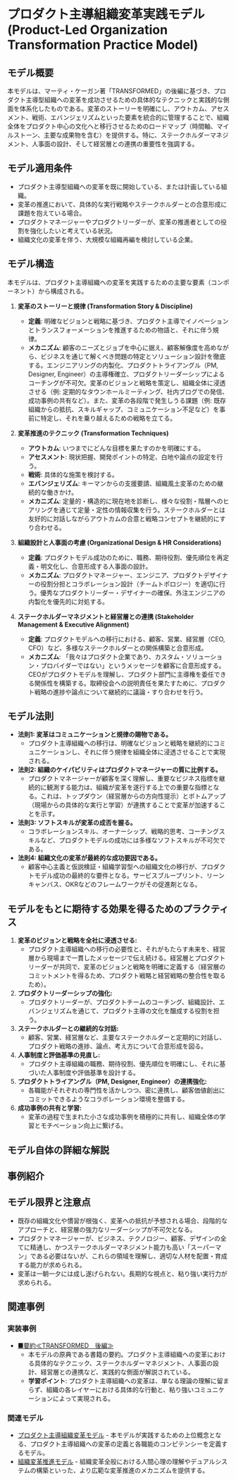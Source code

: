 # プロダクト主導組織変革実践モデル (Product-Led Organization Transformation Practice Model)

## モデル概要
本モデルは、マーティ・ケーガン著「TRANSFORMED」の後編に基づき、プロダクト主導型組織への変革を成功させるための具体的なテクニックと実践的な側面を体系化したものである。変革のストーリーを明確にし、アウトカム、アセスメント、戦術、エバンジェリズムといった要素を統合的に管理することで、組織全体をプロダクト中心の文化へと移行させるためのロードマップ（時間軸、マイルストーン、主要な成果物を含む）を提供する。特に、ステークホルダーマネジメント、人事面の設計、そして経営層との連携の重要性を強調する。

## モデル適用条件
- プロダクト主導型組織への変革を既に開始している、または計画している組織。
- 変革の推進において、具体的な実行戦略やステークホルダーとの合意形成に課題を抱えている場合。
- プロダクトマネージャーやプロダクトリーダーが、変革の推進者としての役割を強化したいと考えている状況。
- 組織文化の変革を伴う、大規模な組織再編を検討している企業。

## モデル構造
本モデルは、プロダクト主導組織への変革を実践するための主要な要素（コンポーネント）から構成される。

1.  **変革のストーリーと規律 (Transformation Story & Discipline)**
    -   **定義**: 明確なビジョンと戦略に基づき、プロダクト主導でイノベーションとトランスフォーメーションを推進するための物語と、それに伴う規律。
    -   **メカニズム**: 顧客のニーズとジョブを中心に据え、顧客解像度を高めながら、ビジネスを通じて解くべき問題の特定とソリューション設計を徹底する。エンジニアリングの内製化、プロダクトトライアングル（PM, Designer, Engineer）の主導権確立、プロダクトリーダーシップによるコーチングが不可欠。変革のビジョンと戦略を策定し、組織全体に浸透させる（例: 定期的なタウンホールミーティング、社内ブログでの発信、成功事例の共有など）。また、変革の各段階で発生しうる課題（例: 既存組織からの抵抗、スキルギャップ、コミュニケーション不足など）を事前に特定し、それを乗り越えるための戦略を立てる。

2.  **変革推進のテクニック (Transformation Techniques)**
    -   **アウトカム**: いつまでにどんな目標を果たすのかを明確にする。
    -   **アセスメント**: 現状把握、開発ポイントの特定、白地や論点の設定を行う。
    -   **戦術**: 具体的な施策を検討する。
    -   **エバンジェリズム**: キーマンからの支援要請、組織風土変革のための継続的な働きかけ。
    -   **メカニズム**: 定量的・構造的に現在地を診断し、様々な役割・階層へのヒアリングを通じて定量・定性の情報収集を行う。ステークホルダーとは友好的に対話しながらアウトカムの合意と戦略コンセプトを継続的にすり合わせる。

3.  **組織設計と人事面の考慮 (Organizational Design & HR Considerations)**
    -   **定義**: プロダクトモデル成功のために、職務、期待役割、優先順位を再定義・明文化し、合意形成する人事面の設計。
    -   **メカニズム**: プロダクトマネージャー、エンジニア、プロダクトデザイナーの役割分担とコラボレーション設計（チームトポロジー）を適切に行う。優秀なプロダクトリーダー・デザイナーの確保、外注エンジニアの内製化を優先的に対処する。

4.  **ステークホルダーマネジメントと経営層との連携 (Stakeholder Management & Executive Alignment)**
    -   **定義**: プロダクトモデルへの移行における、顧客、営業、経営層（CEO, CFO）など、多様なステークホルダーとの関係構築と合意形成。
    -   **メカニズム**: 「我々はプロダクト企業であり、カスタム・ソリューション・プロバイダーではない」というメッセージを顧客に合意形成する。CEOがプロダクトモデルを理解し、プロダクト部門に主導権を委任できる関係性を構築する。取締役会への説明責任を果たすために、プロダクト戦略の進捗や論点について継続的に議論・すり合わせを行う。

## モデル法則
- **法則1: 変革はコミュニケーションと規律の賜物である。**
  -   プロダクト主導組織への移行は、明確なビジョンと戦略を継続的にコミュニケーションし、それに伴う規律を組織全体に浸透させることで実現される。
- **法則2: 組織のケイパビリティはプロダクトマネージャーの質に比例する。**
  -   プロダクトマネージャーが顧客を深く理解し、重要なビジネス指標を継続的に観測する能力は、組織が変革を遂行する上での重要な指標となる。これは、トップダウン（経営層からの方向性提示）とボトムアップ（現場からの具体的な実行と学習）が連携することで変革が加速することを示す。
- **法則3: ソフトスキルが変革の成否を握る。**
  -   コラボレーションスキル、オーナーシップ、戦略的思考、コーチングスキルなど、プロダクトモデルの成功には多様なソフトスキルが不可欠である。
- **法則4: 組織文化の変革が最終的な成功要因である。**
  -   顧客中心主義と仮説検証・組織学習型への組織文化の移行が、プロダクトモデル成功の最終的な要件となる。サービスブループリント、リーンキャンバス、OKRなどのフレームワークがその促進剤となる。

## モデルをもとに期待する効果を得るためのプラクティス
1.  **変革のビジョンと戦略を全社に浸透させる:**
    -   プロダクト主導組織への移行の必要性と、それがもたらす未来を、経営層から現場まで一貫したメッセージで伝え続ける。経営層とプロダクトリーダーが共同で、変革のビジョンと戦略を明確に定義する（経営層のコミットメントを得るため、プロダクト戦略と経営戦略の整合性を取るため）。
2.  **プロダクトリーダーシップの強化:**
    -   プロダクトリーダーが、プロダクトチームのコーチング、組織設計、エバンジェリズムを通じて、プロダクト主導の文化を醸成する役割を担う。
3.  **ステークホルダーとの継続的な対話:**
    -   顧客、営業、経営層など、主要なステークホルダーと定期的に対話し、プロダクト戦略の進捗、論点、考え方について合意形成を図る。
4.  **人事制度と評価基準の見直し:**
    -   プロダクト主導組織の職務、期待役割、優先順位を明確にし、それに基づいた人事制度や評価基準を設計する。
5.  **プロダクトトライアングル（PM, Designer, Engineer）の連携強化:**
    -   各職能がそれぞれの専門性を活かしつつ、密に連携し、顧客価値創出にコミットできるようなコラボレーション環境を整備する。
6.  **成功事例の共有と学習:**
    -   変革の過程で生まれた小さな成功事例を積極的に共有し、組織全体の学習とモチベーション向上に繋げる。

## モデル自体の詳細な解説

## 事例紹介

## モデル限界と注意点
- 既存の組織文化や慣習が根強く、変革への抵抗が予想される場合、段階的なアプローチと、経営層の強力なリーダーシップが不可欠となる。
- プロダクトマネージャーが、ビジネス、テクノロジー、顧客、デザインの全てに精通し、かつステークホルダーマネジメント能力も高い「スーパーマン」である必要はないが、これらの領域を理解し、適切な人材を配置・育成する能力が求められる。
- 変革は一朝一夕には成し遂げられない。長期的な視点と、粘り強い実行力が求められる。

## 関連事例

### 実装事例
- [■要約≪TRANSFORMED　後編≫](https://ty25148248.hatenablog.com/entry/2024/12/01/100000)
  -   本モデルの原典である書籍の要約。プロダクト主導組織への変革における具体的なテクニック、ステークホルダーマネジメント、人事面の設計、経営層との連携など、実践的な側面が解説されている。
  -   **学習ポイント**: プロダクト主導組織への変革は、単なる理論の理解に留まらず、組織の各レイヤーにおける具体的な行動と、粘り強いコミュニケーションによって実現される。

### 関連モデル
- [プロダクト主導組織変革モデル](../EngingeeringManager/プロダクト主導組織変革モデル.md) - 本モデルが実践するための上位概念となる、プロダクト主導組織への変革の定義と各職能のコンピテンシーを定義するモデル。
- [組織変革推進モデル](../EngingeeringManager/組織変革推進モデル.md) - 組織変革全般における人間心理の理解やデュアルシステムの構築といった、より広範な変革推進のメカニズムを提供する。
